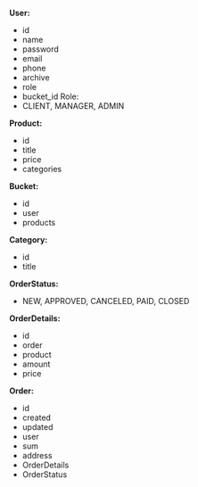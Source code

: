 **User:**

- id
- name
- password
- email
- phone
- archive
- role
- bucket_id
Role:
- CLIENT, MANAGER, ADMIN

**Product:**

- id
- title
- price
- categories

**Bucket:**

- id
- user
- products

**Category:**

- id
- title

**OrderStatus:**

- NEW, APPROVED, CANCELED, PAID, CLOSED

**OrderDetails:**

- id
- order
- product
- amount
- price

**Order:**

- id
- created
- updated
- user
- sum
- address
- OrderDetails
- OrderStatus
